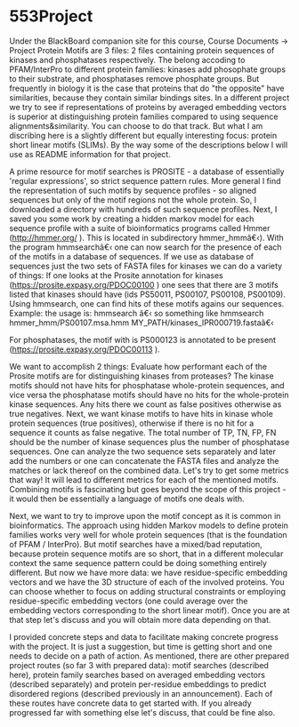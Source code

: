 # 553Project

Under the BlackBoard companion site for this course, Course Documents -> Project Protein Motifs are 3 files: 2 files containing protein sequences of kinases and phosphatases respectively. The belong accoding to PFAM/InterPro to different protein families: kinases add phosophate groups to their substrate, and phosphatases remove phosphate groups. But frequently in biology it is the case that proteins that do "the opposite" have similarities, because they contain similar bindings sites.
In a different project we try to see if representations of proteins by averaged embedding vectors is superior at distinguishing protein families compared to using sequence alignments&similarity.  You can choose to do that track.
But what I am discribing here is a slightly different but equally interesting focus: protein short linear motifs (SLIMs). By the way some of the descriptions below I will use as README information for that project.

A prime resource for motif searches is PROSITE - a database of essentially 'regular expressions', so strict sequence pattern rules. More general I find the representation of such motifs by sequence profiles - so aligned sequences but only of the motif regions not the whole protein. 
So, I downloaded a directory with hundreds of such sequence profiles. Next, I saved you some work by creating a hidden markov model for each sequence profile with a suite of bioinformatics programs called Hmmer (http://hmmer.org/ ). This is located in subdirectory hmmer_hmmâ€‹).
With the program hmmsearchâ€‹ one can now search for the presence of each of the motifs in a database of sequences. If we use as database of sequences just the two sets of FASTA files for kinases we can do a variety of things:
If one looks at the Prosite annotation for kinases (https://prosite.expasy.org/PDOC00100 )
one sees that there are 3 motifs listed that kinases should have (ids PS50011, PS00107, PS00108, PS00109). Using hmmsearch, one can find hits of these motifs agains our sequences. Example:
the usage is:
hmmsearch  <MYMOTIF>  <MYSEQUENCES>â€‹
so something like
hmmsearch hmmer_hmm/PS00107.msa.hmm MY_PATH/kinases_IPR000719.fastaâ€‹

For phosphatases, the motif with is PS000123 is annotated to be present (https://prosite.expasy.org/PDOC00113 ).


We want to accomplish 2 things:
Evaluate how performant each of the Prosite motifs are for distinguishing kinases from proteases? The kinase motifs should not have hits for phosphatase whole-protein sequences, and vice versa the phosphatase motifs should have no hits for the whole-protein kinase sequences. Any hits there we count as false positives otherwise as true negatives. Next, we want kinase motifs to have hits in kinase whole protein sequences (true positives), otherwise if there is no hit for a sequence it counts as false negative. The total number of TP, TN, FP, FN should be the number of kinase sequences plus the number of phosphatase sequences. One can analyze the two sequence sets separately and later add the numbers or one can concatenate the FASTA files and analyze the matches or lack thereof on the combined data. Let's try to get some metrics that way! It will lead to different metrics for each of the mentioned motifs. Combining motifs is fascinating but goes beyond the scope of this project - it would then be essentially a language of motifs one deals with.

Next, we want to try to improve upon the motif concept as it is common in bioinformatics. The approach using hidden Markov models to define protein families works very well for whole protein sequences (that is the foundation of PFAM / InterPro). But motif searches have a mixed/bad reputation, because protein sequence motifs are so short, that in a different molecular context the same sequence pattern could be doing something entirely different. But now we have more data: we have residue-specific embedding vectors and we have the 3D structure of each of the involved proteins. You can choose whether to focus on adding structural constraints or employing residue-specific embedding vectors (one could average over the embedding vectors corresponding to the short linear motif).  Once you are at that step let's discuss and you will obtain more data depending on that.

I provided concrete steps and data to facilitate making concrete progress with the project. It is just a suggestion, but time is getting short and one needs to decide on a path of action. As mentioned, there are other prepared project routes (so far 3 with prepared data): motif searches (described here), protein family searches based on averaged embedding vectors (described separately) and protein per-residue embeddings to predict disordered regions (described previously in an announcement). Each of these routes have concrete data to get started with. If you already progressed far with something else let's discuss, that could be fine also.
